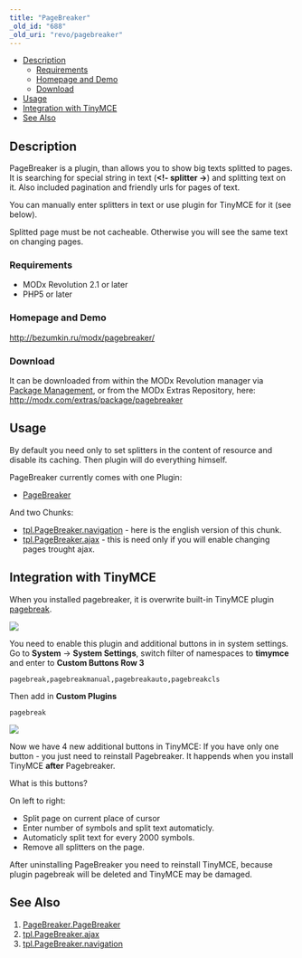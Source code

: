 ```yaml
---
title: "PageBreaker"
_old_id: "688"
_old_uri: "revo/pagebreaker"
---
```


- [Description](#PageBreaker-Description)
  - [Requirements](#PageBreaker-Requirements)
  - [Homepage and Demo](#PageBreaker-HomepageandDemo)
  - [Download](#PageBreaker-Download)
- [Usage](#PageBreaker-Usage)
- [Integration with TinyMCE](#PageBreaker-IntegrationwithTinyMCE)
- [See Also](#PageBreaker-SeeAlso)



## Description

PageBreaker is a plugin, than allows you to show big texts splitted to pages. 
It is searching for special string in text (**<!- splitter ->**) and splitting text on it. Also included pagination and friendly urls for pages of text.

You can manually enter splitters in text or use plugin for TinyMCE for it (see below).

Splitted page must be not cacheable. Otherwise you will see the same text on changing pages.

### Requirements

- MODx Revolution 2.1 or later
- PHP5 or later

### Homepage and Demo

<http://bezumkin.ru/modx/pagebreaker/>

### Download

It can be downloaded from within the MODx Revolution manager via [Package Management](developing-in-modx/advanced-development/package-management "Package Management"), or from the MODx Extras Repository, here: <http://modx.com/extras/package/pagebreaker>

## Usage

By default you need only to set splitters in the content of resource and disable its caching. Then plugin will do everything himself.

PageBreaker currently comes with one Plugin:

- [PageBreaker](/extras/revo/pagebreaker/pagebreaker.pagebreaker "PageBreaker.PageBreaker")

And two Chunks:

- [tpl.PageBreaker.navigation](/extras/revo/pagebreaker/tpl.pagebreaker.navigation "tpl.PageBreaker.navigation") - here is the english version of this chunk.
- [tpl.PageBreaker.ajax](/extras/revo/pagebreaker/tpl.pagebreaker.ajax "tpl.PageBreaker.ajax") - this is need only if you will enable changing pages trought ajax.

## Integration with TinyMCE

When you installed pagebreaker, it is overwrite built-in TinyMCE plugin [pagebreak](http://www.tinymce.com/wiki.php/Plugin:pagebreak).

[![](/download/thumbnails/39355041/pagebreaker_1.png)](/download/attachments/39355041/pagebreaker_1.png)

You need to enable this plugin and additional buttons in in system settings. 
Go to **System** -> **System Settings**, switch filter of namespaces to **timymce** and enter to **Custom Buttons Row 3**

```
pagebreak,pagebreakmanual,pagebreakauto,pagebreakcls
```

Then add in **Custom Plugins**

```
pagebreak
```

 [![](/download/thumbnails/39355041/pagebreaker_2.png)](/download/attachments/39355041/pagebreaker_2.png)

Now we have 4 new additional buttons in TinyMCE: 
If you have only one button - you just need to reinstall Pagebreaker. It happends when you install TinyMCE **after** Pagebreaker.

What is this buttons?

On left to right:

- Split page on current place of cursor
- Enter number of symbols and split text automaticly.
- Automaticly split text for every 2000 symbols.
- Remove all splitters on the page.

After uninstalling PageBreaker you need to reinstall TinyMCE, because plugin pagebreak will be deleted and TinyMCE may be damaged.

## See Also

1. [PageBreaker.PageBreaker](/extras/revo/pagebreaker/pagebreaker.pagebreaker)
2. [tpl.PageBreaker.ajax](/extras/revo/pagebreaker/tpl.pagebreaker.ajax)
3. [tpl.PageBreaker.navigation](/extras/revo/pagebreaker/tpl.pagebreaker.navigation)